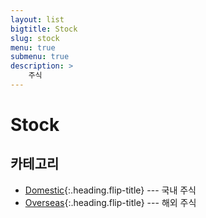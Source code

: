 ```yaml
---
layout: list
bigtitle: Stock
slug: stock
menu: true
submenu: true
description: >
    주식
---
```


# Stock

## 카테고리

* [Domestic]{:.heading.flip-title} --- 국내 주식
* [Overseas]{:.heading.flip-title} --- 해외 주식

[Domestic]: /domestic/
[Overseas]: /overseas/